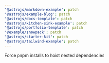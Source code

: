 ```yaml
---
'@astrojs/markdown-example': patch
'@astrojs/example-blog': patch
'@astrojs/docs-template': patch
'@astrojs/kitchen-sink-example': patch
'@astrojs/portfolio-template': patch
'@example/snowpack': patch
'@astrojs/starter-kit': patch
'@astrojs/tailwind-example': patch
---
```


Force pnpm installs to hoist nested dependencies

